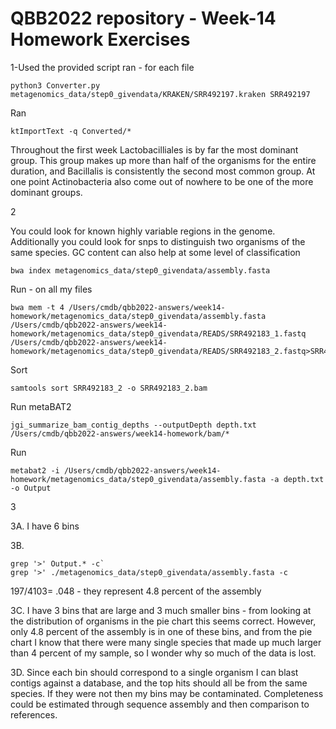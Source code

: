 # QBB2022 repository - Week-14 Homework Exercises

1-Used the provided script ran - for each file
```
python3 Converter.py metagenomics_data/step0_givendata/KRAKEN/SRR492197.kraken SRR492197
```

Ran

```
ktImportText -q Converted/*
```

Throughout the first week Lactobacilliales is by far the most dominant group. This group makes up more than half of the organisms for the entire duration, and Bacillalis is consistently the second most common group. At one point Actinobacteria also come out of nowhere to be one of the more dominant groups.




2

You could look for known highly variable regions in the genome. Additionally you could look for snps to distinguish two organisms of the same species. GC content can also help at some level of classification

```
bwa index metagenomics_data/step0_givendata/assembly.fasta
```

Run - on all my files
```
bwa mem -t 4 /Users/cmdb/qbb2022-answers/week14-homework/metagenomics_data/step0_givendata/assembly.fasta  /Users/cmdb/qbb2022-answers/week14-homework/metagenomics_data/step0_givendata/READS/SRR492183_1.fastq /Users/cmdb/qbb2022-answers/week14-homework/metagenomics_data/step0_givendata/READS/SRR492183_2.fastq>SRR492183
```
Sort
```
samtools sort SRR492183_2 -o SRR492183_2.bam
```
Run metaBAT2
```
jgi_summarize_bam_contig_depths --outputDepth depth.txt /Users/cmdb/qbb2022-answers/week14-homework/bam/*
```

Run
```
metabat2 -i /Users/cmdb/qbb2022-answers/week14-homework/metagenomics_data/step0_givendata/assembly.fasta -a depth.txt -o Output
```


3

3A. I have 6 bins

3B.
```
grep '>' Output.* -c`
grep '>' ./metagenomics_data/step0_givendata/assembly.fasta -c

```
197/4103= .048 - they represent 4.8 percent of the assembly

3C. I have 3 bins that are large and 3 much smaller bins - from looking at the distribution of organisms in the pie chart this seems correct. However, only 4.8 percent of the assembly is in one of these bins, and from the pie chart I know that there were many single species that made up much larger than 4 percent of my sample, so I wonder why so much of the data is lost.

3D. Since each bin should correspond to a single organism I can blast contigs against a database, and the top hits should all be from the same species. If they were not then my bins may be contaminated. Completeness could be estimated through sequence assembly and then comparison to references.
